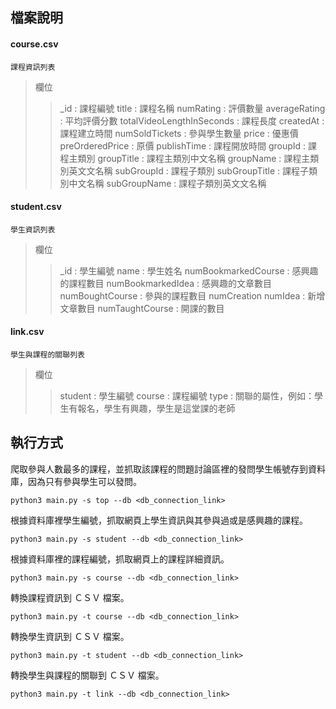 ## 檔案說明

#### course.csv 

```
課程資訊列表
```

> 欄位
>> _id : 課程編號
>> title : 課程名稱
>> numRating : 評價數量
>> averageRating : 平均評價分數
>> totalVideoLengthInSeconds : 課程長度
>> createdAt : 課程建立時間
>> numSoldTickets : 參與學生數量
>> price : 優惠價
>> preOrderedPrice : 原價
>> publishTime : 課程開放時間
>> groupId : 課程主類別
>> groupTitle : 課程主類別中文名稱
>> groupName : 課程主類別英文文名稱
>> subGroupId : 課程子類別
>> subGroupTitle : 課程子類別中文名稱
>> subGroupName : 課程子類別英文文名稱


#### student.csv 

```
學生資訊列表
```

> 欄位
>> _id : 學生編號
>> name : 學生姓名
>> numBookmarkedCourse : 感興趣的課程數目
>> numBookmarkedIdea : 感興趣的文章數目
>> numBoughtCourse : 參與的課程數目
>> numCreation
>> numIdea : 新增文章數目
>> numTaughtCourse : 開課的數目


#### link.csv 

```
學生與課程的關聯列表
```

> 欄位
>> student : 學生編號
>> course : 課程編號
>> type : 關聯的屬性，例如：學生有報名，學生有興趣，學生是這堂課的老師


## 執行方式

爬取參與人數最多的課程，並抓取該課程的問題討論區裡的發問學生帳號存到資料庫，因為只有參與學生可以發問。

```
python3 main.py -s top --db <db_connection_link>
```

根據資料庫裡學生編號，抓取網頁上學生資訊與其參與過或是感興趣的課程。

```
python3 main.py -s student --db <db_connection_link>
```

根據資料庫裡的課程編號，抓取網頁上的課程詳細資訊。

```
python3 main.py -s course --db <db_connection_link>
```

轉換課程資訊到 ＣＳＶ 檔案。

```
python3 main.py -t course --db <db_connection_link>
```

轉換學生資訊到 ＣＳＶ 檔案。

```
python3 main.py -t student --db <db_connection_link>
```

轉換學生與課程的關聯到 ＣＳＶ 檔案。

```
python3 main.py -t link --db <db_connection_link>
```